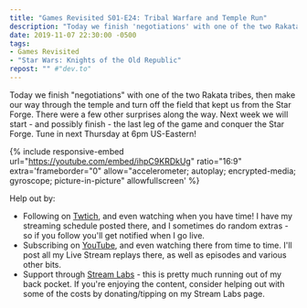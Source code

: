 ```yaml
---
title: "Games Revisited S01-E24: Tribal Warfare and Temple Run"
description: "Today we finish 'negotiations' with one of the two Rakata tribes, then make our way through the temple and turn off the field that kept us from the Star Forge."
date: 2019-11-07 22:30:00 -0500
tags:
- Games Revisited
- "Star Wars: Knights of the Old Republic"
repost: "" #"dev.to"
---
```


Today we finish "negotiations" with one of the two Rakata tribes, then make our way through the temple and turn off the field that kept us from the Star Forge. There were a few other surprises along the way. Next week we will start - and possibly finish - the last leg of the game and conquer the Star Forge. Tune in next Thursday at 6pm US-Eastern!
<!--more-->


{% include responsive-embed url="https://youtube.com/embed/ihpC9KRDkUg" ratio="16:9" extra='frameborder="0" allow="accelerometer; autoplay; encrypted-media; gyroscope; picture-in-picture" allowfullscreen' %}

Help out by:
 * Following on [Twtich](https://twitch.tv/AnonJr_Live), and even watching when you have time! I have my streaming schedule posted there, and I sometimes do random extras - so if you follow you'll get notified when I go live.
 * Subscribing on [YouTube](http://www.youtube.com/channel/UCXafqhKHbkSUIrq0LAuu0tw), and even watching there from time to time. I'll post all my Live Stream replays there, as well as episodes and various other bits.
 * Support through [Stream Labs](https://streamlabs.com/anonjr_live) - this is pretty much running out of my back pocket. If you're enjoying the content, consider helping out with some of the costs by donating/tipping on my Stream Labs page.